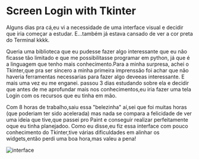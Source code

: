 # Screen Login with Tkinter

<p>
Alguns dias pra cá,eu vi a necessidade de uma interface visual e decidir que iria começar a estudar. E...também já estava cansado de ver a cor preta do Terminal kkkk.
  
Queria uma biblioteca que eu pudesse fazer algo interessante que eu não ficasse tão limitado e que me possibilitasse  programar em python, já que é a linguagem que tenho mais conhecimento.Para a minha surpresa, achei o Tkinter,que  pra ser sincero a minha primeira imprenssão foi achar  que não haveria  ferramentas necessarias para fazer algo deveeas interessante. E mais uma vez eu me enganei.
passou 3 dias estudando sobre ela e decidir que antes de me aprofundar mais nos conhecimentos,eu iria fazer uma tela Login com os recursos que eu tinha em mão.

Com 8 horas de trabalho,saiu essa "belezinha" aí,sei que foi muitas horas (que poderiam ter sido acelerada) mas nada se compara a felicidade de ver uma ideia que tive,que passei pro Paint e conseguir realizar perfeitamente oque eu tinha planejadoo.
Como eu disse,eu fiz essa interface com pouco conhecimento do Tkinter,tive várias dificuldades em alinhar os widgets,então perdi uma boa hora,mas valeu a pena!
</p>


![interface](https://user-images.githubusercontent.com/105760898/200207715-d4fe6240-af58-4765-97ae-269f8913e905.jpg)

